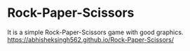 # Rock-Paper-Scissors
It is a simple Rock-Paper-Scissors game with good graphics. 
https://abhisheksingh562.github.io/Rock-Paper-Scissors/
